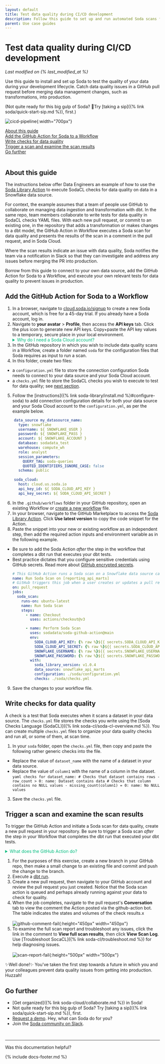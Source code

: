 ```yaml
---
layout: default
title: Test data quality during CI/CD development
description: Follow this guide to set up and run automated Soda scans for data quality during CI/CD development using GitHub Actions.
parent: Use case guides
---
```


# Test data quality during CI/CD development
*Last modified on {% last_modified_at %}*

Use this guide to install and set up Soda to test the quality of your data during your development lifecycle. Catch data quality issues in a GitHub pull request before merging data management changes, such as transformations, into production.


(Not quite ready for this big gulp of Soda? 🥤Try [taking a sip]({% link soda/quick-start-sip.md %}), first.)

![cicd-pipeline](/assets/images/cicd-pipeline.png){:width="700px"}

[About this guide](#about-this-guide)<br />
[Add the GitHub Action for Soda to a Workflow](#add-the-github-action-for-soda-to-a-workflow)<br />
[Write checks for data quality](#write-checks-for-data-quality)<br />
[Trigger a scan and examine the scan results](#trigger-a-scan-and-examine-the-scan-results)<br />
[Go further](#go-further)<br />
<br />


## About this guide

The instructions below offer Data Engineers an example of how to use the <a href="https://github.com/marketplace/actions/soda-library-action" target="_blank">Soda Library Action</a> to execute SodaCL checks for data quality on data in a Snowflake data source. 

For context, the example assumes that a team of people use GitHub to collaborate on managing data ingestion and transformation with dbt. In the same repo, team members collaborate to write tests for data quality in SodaCL checks YAML files. With each new pull request, or commit to an existing one, in the repository that adds a transformation or makes changes to a dbt model, the GitHub Action in Workflow executes a Soda scan for data quality and presents the results of the scan in a comment in the pull request, and in Soda Cloud. 

Where the scan results indicate an issue with data quality, Soda notifies the team via a notification in Slack so that they can investigate and address any issues before merging the PR into production.

Borrow from this guide to connect to your own data source, add the GitHub Action for Soda to a Workflow, and execute your own relevant tests for data quality to prevent issues in production.

## Add the GitHub Action for Soda to a Workflow

1. In a browser, navigate to <a href="https://cloud.soda.io/signup" target="_blank">cloud.soda.io/signup</a> to create a new Soda account, which is free for a 45-day trial. If you already have a Soda account, log in.
2. Navigate to **your avatar** > **Profile**, then access the **API keys** tab. Click the plus icon to generate new API keys. Copy+paste the API key values to a temporary, secure place in your local environment.
    <details>
        <summary style="color:#00BC7E">Why do I need a Soda Cloud account?</summary>
    To validate your account license or free trial, the Soda Library Docker image that the GitHub Action uses to execute scans must communicate with a Soda Cloud account via API keys. <br />Create new API keys in your Soda Cloud account, then use them to configure the connection between the Soda Library Docker image and your account later in this procedure. <br /><br />
    </details>
3. In the GitHub repository in which you wish to include data quality scans in a Workflow, create a folder named `soda` for the configuration files that Soda requires as input to run a scan. 
4. In this folder, create two files:
* a `configuration.yml` file to store the connection configuration Soda needs to connect to your data source and your Soda Cloud account.
* a `checks.yml` file to store the SodaCL checks you wish to execute to test for data quality; see [next section](#write-checks-for-data-quality).
5. Follow the [instructions]({% link soda-library/install.md %}#configure-soda) to add connection configuration details for both your data source and your Soda Cloud account to the `configuration.yml`, as per the example below. 
  ```yaml
      data_source my_datasource_name:
        type: snowflake
        username: ${ SNOWFLAKE_USER }
        password: ${ SNOWFLAKE_PASS }
        account: ${ SNOWFLAKE_ACCOUNT } 
        database: sodadata_test
        warehouse: compute_wh
        role: analyst
        session_parameters:
          QUERY_TAG: soda-queries
          QUOTED_IDENTIFIERS_IGNORE_CASE: false
        schema: public
      
      soda_cloud:
        host: cloud.us.soda.io
        api_key_id: ${ SODA_CLOUD_API_KEY }
        api_key_secret: ${ SODA_CLOUD_API_SECRET } 
  ```
6. In the `.github/workflows` folder in your GitHub repository, open an existing Workflow or <a href="https://docs.github.com/en/actions/using-workflows/about-workflows#create-an-example-workflow" target="_blank">create a new workflow</a> file.  
7. In your browser, navigate to the GitHub Marketplace to access the <a href="https://github.com/marketplace/actions/soda-library-action" target="_blank">Soda Library Action</a>. Click **Use latest version** to copy the code snippet for the Action.
8. Paste the snippet into your new or existing workflow as an independent step, then add the required action inputs and environment variable as in the following example. 
* Be sure to add the Soda Action *after* the step in the workflow that completes a dbt run that executes your dbt tests. 
* Best practice dictates that you configure sensitive credentials using GitHub secrets. Read more about <a href="https://docs.github.com/en/actions/security-guides/encrypted-secrets" target="_blank">GitHub encrypted secrets</a>. <br />
    ```yaml
    # This GitHub Action runs a Soda scan on a Snowflake data source called reporting_api_marts.
    name: Run Soda Scan on [reporting_api_marts]
    # GitHub triggers this job when a user creates or updates a pull request.
    on: pull_request
    jobs:
      soda_scan:
        runs-on: ubuntu-latest
        name: Run Soda Scan
        steps:
          - name: Checkout
            uses: actions/checkout@v3

          - name: Perform Soda Scan
            uses: sodadata/soda-github-action@main
            env:
              SODA_CLOUD_API_KEY: {% raw %}${{ secrets.SODA_CLOUD_API_KEY }}{% endraw %}
              SODA_CLOUD_API_SECRET: {% raw %}${{ secrets.SODA_CLOUD_API_SECRET }}{% endraw %}
              SNOWFLAKE_USERNAME: {% raw %}${{ secrets.SNOWFLAKE_USERNAME }}{% endraw %}
              SNOWFLAKE_PASSWORD: {% raw %}${{ secrets.SNOWFLAKE_PASSWORD }}{% endraw %}
            with:
              soda_library_version: v1.0.4
              data_source: snowflake_api_marts
              configuration: ./soda/configuration.yml
              checks: ./soda/checks.yml
    ```
9. Save the changes to your workflow file.

## Write checks for data quality

A check is a test that Soda executes when it scans a dataset in your data source. The `checks.yml` file stores the checks you write using the [Soda Checks Language (SodaCL)]({% link soda-cl/soda-cl-overview.md %}). You can create multiple `checks.yml` files to organize your data quality checks and run all, or some of them, at scan time.

1. In your `soda` folder, open the `checks.yml` file, then copy and paste the following rather generic checks into the file. 
* Replace the value of `dataset_name` with the name of a dataset in your data source.
* Replace the value of `column1` with the name of a column in the dataset. <br />
        ```yaml
        checks for dataset_name:
        # Checks that dataset contains rows
          - row_count > 0:
              name: Dataset contains data
        # Checks that column contains no NULL values
          - missing_count(column1) = 0:
              name: No NULL values
        ```
3. Save the `checks.yml` file.



## Trigger a scan and examine the scan results

To trigger the GitHub Action and initiate a Soda scan for data quality, create a new pull request in your repository. Be sure to trigger a Soda scan *after* the step in your Workflow that completes the dbt run that executed your dbt tests. 

<details>
    <summary style="color:#00BC7E">What does the GitHub Action do?</summary>
To summarize, the action completes the following tasks:
 <ol>
   <li>Checks to validate that the required Action input values are set.</li>
   <li>Builds a Docker image with a specific Soda Library version for the base image.</li>
   <li>Expands the environment variables to pass to the Docker run command as these variables can be configured in the workflow file and contain secrets.</li>
   <li>Runs the built image to trigger the Soda scan for data quality.</li>
   <li>Converts the Soda Library scan results to a markdown table using newest hash from 1.0.0 version.</li>
   <li>Creates a pull request comment.</li>
   <li>Posts any additional messages to make it clear whether or not the scan failed.</li>
  </ol>
See the public <a href="https://github.com/sodadata/soda-github-action" target="_blank">soda-github-action</a> repository for more detail. <br /><br />
</details>

1. For the purposes of this exercise, create a new branch in your GitHub repo, then make a small change to an existing file and commit and push the change to the branch.
2. Execute a <a href="https://docs.getdbt.com/reference/commands/run" target="_blank">dbt run</a>.
3. Create a new pull request, then navigate to your GitHub account and review the pull request you just created. Notice that the Soda scan action is queued and perhaps already running against your data to check for quality.
4. When the job completes, navigate to the pull request's **Conversation** tab to view the comment the Action posted via the github-action bot. The table indicates the states and volumes of the check results.x<br /> <br />
![github-comment-fail](/assets/images/github-comment-fail.png){:height="450px" width="450px"}
5. To examine the full scan report and troubleshoot any issues, click the link in the comment to **View full scan results**, then click **View Scan Log**. Use [Troubleshoot SocaCL]({% link soda-cl/troubleshoot.md %}) for help diagnosing issues. <br /> <br />
![scan-report-fail](/assets/images/scan-report-fail.png){:height="500px" width="500px"}


✨Well done!✨ You've taken the first step towards a future in which you and your colleagues prevent data quality issues from getting into production. Huzzah!


## Go further

* [Get organized]({% link soda-cloud/collaborate.md %}) in Soda!
* Not quite ready for this big gulp of Soda? Try [taking a sip]({% link soda/quick-start-sip.md %}), first.
* <a href="https://www.soda.io/schedule-a-demo" target="_blank">Request a demo</a>. Hey, what can Soda do for you?
* Join the <a href="https://community.soda.io/slack" target="_blank"> Soda community on Slack</a>.
<br />

---

Was this documentation helpful?

<!-- LikeBtn.com BEGIN -->
<span class="likebtn-wrapper" data-theme="tick" data-i18n_like="Yes" data-ef_voting="grow" data-show_dislike_label="true" data-counter_zero_show="true" data-i18n_dislike="No"></span>
<script>(function(d,e,s){if(d.getElementById("likebtn_wjs"))return;a=d.createElement(e);m=d.getElementsByTagName(e)[0];a.async=1;a.id="likebtn_wjs";a.src=s;m.parentNode.insertBefore(a, m)})(document,"script","//w.likebtn.com/js/w/widget.js");</script>
<!-- LikeBtn.com END -->

{% include docs-footer.md %}